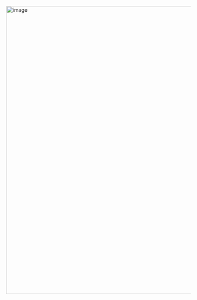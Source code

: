<img width="521" height="785" alt="image" src="https://github.com/user-attachments/assets/24bbaccd-f795-4685-81ef-8678f0b4958b" />
